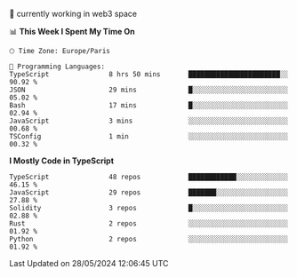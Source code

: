 🔭 currently working in web3 space

<!--START_SECTION:waka-->
📊 **This Week I Spent My Time On** 

```text
🕑︎ Time Zone: Europe/Paris

💬 Programming Languages: 
TypeScript               8 hrs 50 mins       ███████████████████████░░   90.92 % 
JSON                     29 mins             █░░░░░░░░░░░░░░░░░░░░░░░░   05.02 % 
Bash                     17 mins             █░░░░░░░░░░░░░░░░░░░░░░░░   02.94 % 
JavaScript               3 mins              ░░░░░░░░░░░░░░░░░░░░░░░░░   00.68 % 
TSConfig                 1 min               ░░░░░░░░░░░░░░░░░░░░░░░░░   00.32 % 
```

**I Mostly Code in TypeScript** 

```text
TypeScript               48 repos            ████████████░░░░░░░░░░░░░   46.15 % 
JavaScript               29 repos            ███████░░░░░░░░░░░░░░░░░░   27.88 % 
Solidity                 3 repos             █░░░░░░░░░░░░░░░░░░░░░░░░   02.88 % 
Rust                     2 repos             ░░░░░░░░░░░░░░░░░░░░░░░░░   01.92 % 
Python                   2 repos             ░░░░░░░░░░░░░░░░░░░░░░░░░   01.92 % 
```




 Last Updated on 28/05/2024 12:06:45 UTC
<!--END_SECTION:waka-->

